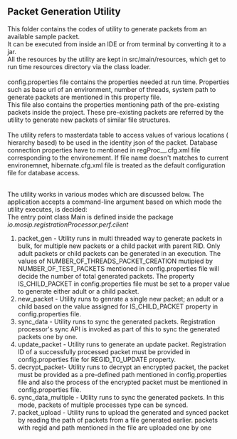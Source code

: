 ## Packet Generation Utility
This folder contains the codes of utility to generate packets from an available sample packet.  
It can be executed from inside an IDE or from terminal by converting it to a jar.  
All the resources by the utility are kept in src/main/resources, which get to run time resources directory via the class loader.<br/>
<br/>
config.properties file contains the properties needed at run time. Properties such as base url of an environment, number of threads, system path to generate packets are mentioned in this property file.<br/>
This file also contains the properties mentioning path of the pre-existing packets inside the project. These pre-existing packets are referred by the utility to generate new packets of similar file structures. <br/><br/>
The utility refers to masterdata table to access values of various locations ( hierarchy based) to be used in the identity json of the packet. Database connection properties have to mentioned in regProc__.cfg.xml file corresponding to the environement. If file name doesn't matches to current environemnet, hibernate.cfg.xml file is treated as the default configuration file for database access.<br/><br/>

The utility works in various modes which are discussed below. The application accepts a command-line argument based on which mode the utility executes, is decided:<br/>
The entry point class Main is defined inside the package *io.mosip.registrationProcessor.perf.client*
1. packet_gen - Utility runs in multi threaded way to generate packets in bulk, for multiple new packets or a child packet with parent RID. Only adult packets or child packets can be generated in an execution. The values of NUMBER_OF_THREADS_PACKET_CREATION mutipied by NUMBER_OF_TEST_PACKETS mentioned in config.properties file will decide the number of total generated packets. The property IS_CHILD_PACKET in config.properties file must be set to a proper value to generate either adult or a child packet.
2. new_packet - Utility runs to genrate a single new packet; an adult or a child based on the value assigned for IS_CHILD_PACKET property in config.properties file.
3. sync_data - Utility runs to sync the generated packets. Registration processor's sync API is invoked as part of this to sync the generated packets one by one.
4. update_packet - Utility runs to generate an update packet. Registration ID of a successfully processed packet must be provided in config.properties file for REGID_TO_UPDATE property.
5. decrypt_packet- Utility runs to decrypt an encrypted packet, the packet must be provided as a pre-defined path mentioned in config.properties file and also the process of the encrypted packet must be mentioned in config.properties file.
6. sync_data_multiple - Utility runs to sync the generated packets. In this mode, packets of multiple processes type can be synced.
7. packet_upload - Utility runs to upload the generated and synced packet by reading the path of packets from a file generated earlier. packets with regid and path mentioned in the file are uploaded one by one
